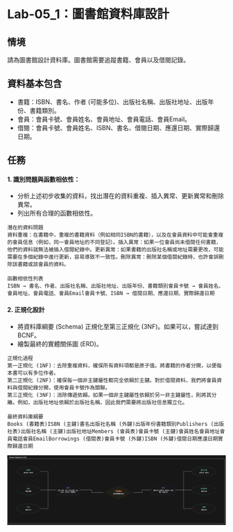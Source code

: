# Lab-05_1：圖書館資料庫設計
## 情境
請為圖書館設計資料庫。圖書館需要追蹤書籍、會員以及借閱記錄。

## 資料基本包含

- 書籍：ISBN、書名、作者 (可能多位)、出版社名稱、出版社地址、出版年份、書籍類別。
- 會員：會員卡號、會員姓名、會員地址、會員電話、會員Email。
- 借閱：會員卡號、會員姓名、ISBN、書名、借閱日期、應還日期、實際歸還日期。

## 任務
#### 1. 識別問題與函數相依性：
- 分析上述初步收集的資料，找出潛在的資料重複、插入異常、更新異常和刪除異常。
- 列出所有合理的函數相依性。

```
潛在的資料問題
資料重複：在書籍中，重複的書籍資料（例如相同ISBN的書籍），以及在會員資料中可能會重複的會員信息（例如，同一會員地址的不同登記）。插入異常：如果一位會員尚未借閱任何書籍，他們的資料就無法被插入借閱紀錄中。更新異常：如果書籍的出版社名稱或地址需要更改，可能需要在多個紀錄中進行更新，容易導致不一致性。刪除異常：刪除某個借閱紀錄時，也許會誤刪除該書籍或該會員的資料。

函數相依性列表
ISBN → 書名、作者、出版社名稱、出版社地址、出版年份、書籍類別會員卡號 → 會員姓名、會員地址、會員電話、會員Email會員卡號、ISBN → 借閱日期、應還日期、實際歸還日期
```

#### 2. 正規化設計
- 將資料庫綱要 (Schema) 正規化至第三正規化 (3NF)。如果可以，嘗試達到 BCNF。
- 繪製最終的實體關係圖 (ERD)。
```
正規化過程
第一正規化 (1NF)：去除重複資料，確保所有資料項都是原子值。將書籍的作者分開，以便每本書可以有多位作者。
第二正規化 (2NF)：確保每一個非主鍵屬性都完全依賴於主鍵。對於借閱資料，我們將會員資料與借閱紀錄分開，使用會員卡號作為關聯。
第三正規化 (3NF)：消除傳遞依賴。如果一個非主鍵屬性依賴於另一非主鍵屬性，則將其分離。例如，出版社地址依賴於出版社名稱，因此我們需要將出版社信息獨立化。

最終資料庫綱要
Books (書籍表)ISBN (主鍵)書名出版社名稱 (外鍵)出版年份書籍類別Publishers (出版社表)出版社名稱 (主鍵)出版社地址Members (會員表)會員卡號 (主鍵)會員姓名會員地址會員電話會員EmailBorrowings (借閱表)會員卡號 (外鍵)ISBN (外鍵)借閱日期應還日期實際歸還日期
```

![alt text](image.png)






